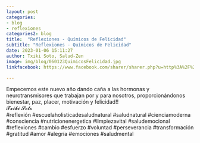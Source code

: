 ```yaml
---
layout: post
categories:
- blog
- reflexiones
categories2: blog
title:  "Reflexiones - Químicos de Felicidad"
subtitle: "Reflexiones - Químicos de Felicidad"
date: 2023-01-06 15:11:27
author: Txiki Soto, Salud-Zen
image: img/blog/060123QuimicosFelicidad.jpg
linkfacebook: https://www.facebook.com/sharer/sharer.php?u=http%3A%2F%2Fwww.salud-zen.com%2Fblog%2Freflexiones%2F2023%2F01%2F06%2Freflexiones-quimicos-felicidad.html&amp;src=sdkpreparse

---
```

Empecemos este nuevo año dando caña a las hormonas y neurotransmisores que trabajan por y para nosotros, proporcionándonos bienestar, paz, placer, motivación y felicidad!!  
𝓣𝔁𝓲𝓴𝓲 𝓢𝓸𝓽𝓸  
#reflexión #escuelaholisticadesaludnatural #saludnatural #cienciamoderna #consciencia #nutricionenergetica #limpiezavital #saludemocional #reflexiones #cambio #esfuerzo #voluntad #perseverancia #transformación #gratitud #amor #alegría #emociones #saludmental
